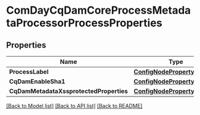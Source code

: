 # ComDayCqDamCoreProcessMetadataProcessorProcessProperties

## Properties
Name | Type | Description | Notes
------------ | ------------- | ------------- | -------------
**ProcessLabel** | [**ConfigNodePropertyString**](configNodePropertyString.md) |  | [optional] 
**CqDamEnableSha1** | [**ConfigNodePropertyBoolean**](configNodePropertyBoolean.md) |  | [optional] 
**CqDamMetadataXssprotectedProperties** | [**ConfigNodePropertyArray**](configNodePropertyArray.md) |  | [optional] 

[[Back to Model list]](../README.md#documentation-for-models) [[Back to API list]](../README.md#documentation-for-api-endpoints) [[Back to README]](../README.md)


